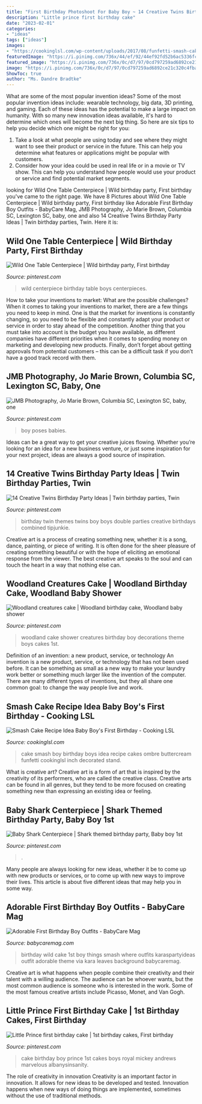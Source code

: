 ```yaml
---
title: "First Birthday Photoshoot For Baby Boy ~ 14 Creative Twins Birthday Party Ideas"
description: "Little prince first birthday cake"
date: "2023-02-01"
categories:
- "ideas"
tags: ["ideas"]
images:
- "https://cookinglsl.com/wp-content/uploads/2017/08/funfetti-smash-cake-baby-boy-2-1.jpg"
featuredImage: "https://i.pinimg.com/736x/44/ef/92/44ef92fd52b6ac5336fcba5dc9022ac6.jpg"
featured_image: "https://i.pinimg.com/736x/0c/d7/97/0cd797259ad6892ce21c320c4fba0d93--baby-boy-poses-one-year-old-baby.jpg"
image: "https://i.pinimg.com/736x/0c/d7/97/0cd797259ad6892ce21c320c4fba0d93--baby-boy-poses-one-year-old-baby.jpg"
ShowToc: true
author: "Ms. Dandre Bradtke"
---
```



What are some of the most popular invention ideas?
Some of the most popular invention ideas include: wearable technology, big data, 3D printing, and gaming. Each of these ideas has the potential to make a large impact on humanity. With so many new innovation ideas available, it's hard to determine which ones will become the next big thing. So here are six tips to help you decide which one might be right for you: 
1) Take a look at what people are using today and see where they might want to see their product or service in the future. This can help you determine what features or applications might be popular with customers. 
2) Consider how your idea could be used in real life or in a movie or TV show. This can help you understand how people would use your product or service and find potential market segments.

	

		
looking for Wild One Table Centerpiece | Wild birthday party, First birthday you've came to the right page. We have 8 Pictures about Wild One Table Centerpiece | Wild birthday party, First birthday like Adorable First Birthday Boy Outfits - BabyCare Mag, JMB Photography, Jo Marie Brown, Columbia SC, Lexington SC, baby, one and also 14 Creative Twins Birthday Party Ideas | Twin birthday parties, Twin. Here it is:
		
    
## Wild One Table Centerpiece | Wild Birthday Party, First Birthday

<img loading=lazy src="https://i.pinimg.com/736x/9f/00/12/9f00120cb72e0da3d8cc693cc427ad67.jpg" onerror="this.onerror=null;this.src='https://tse1.mm.bing.net/th?id=OIP._UOMSyLaoVw_9Eco2yHetQHaJ4&amp;pid=15.1';" alt="Wild One Table Centerpiece | Wild birthday party, First birthday">

_Source: pinterest.com_

>wild centerpiece birthday table boys centerpieces. 

	

How to take your inventions to market: What are the possible challenges?
When it comes to taking your inventions to market, there are a few things you need to keep in mind. One is that the market for inventions is constantly changing, so you need to be flexible and constantly adapt your product or service in order to stay ahead of the competition. Another thing that you must take into account is the budget you have available, as different companies have different priorities when it comes to spending money on marketing and developing new products. Finally, don’t forget about getting approvals from potential customers – this can be a difficult task if you don’t have a good track record with them.

    
## JMB Photography, Jo Marie Brown, Columbia SC, Lexington SC, Baby, One

<img loading=lazy src="https://i.pinimg.com/736x/0c/d7/97/0cd797259ad6892ce21c320c4fba0d93--baby-boy-poses-one-year-old-baby.jpg" onerror="this.onerror=null;this.src='https://tse3.mm.bing.net/th?id=OIP.OpAgbDk0d-vY-LFeagnc2AHaLF&amp;pid=15.1';" alt="JMB Photography, Jo Marie Brown, Columbia SC, Lexington SC, baby, one">

_Source: pinterest.com_

>boy poses babies. 

	

Ideas can be a great way to get your creative juices flowing. Whether you’re looking for an idea for a new business venture, or just some inspiration for your next project, ideas are always a good source of inspiration.

    
## 14 Creative Twins Birthday Party Ideas | Twin Birthday Parties, Twin

<img loading=lazy src="https://i.pinimg.com/736x/e0/f1/58/e0f15894a983f129e7bd929d65fe3ba3--twin-birthday-parties-girl-birthday.jpg" onerror="this.onerror=null;this.src='https://tse3.mm.bing.net/th?id=OIP.12RjchzjaaCXSb46Oqe7SwHaO7&amp;pid=15.1';" alt="14 Creative Twins Birthday Party Ideas | Twin birthday parties, Twin">

_Source: pinterest.com_

>birthday twin themes twins boy boys double parties creative birthdays combined tipjunkie. 

	

Creative art is a process of creating something new, whether it is a song, dance, painting, or piece of writing. It is often done for the sheer pleasure of creating something beautiful or with the hope of eliciting an emotional response from the viewer. The best creative art speaks to the soul and can touch the heart in a way that nothing else can.

    
## Woodland Creatures Cake | Woodland Birthday Cake, Woodland Baby Shower

<img loading=lazy src="https://i.pinimg.com/736x/87/66/ab/8766ab70b5a95df1ea36665ed1177711--woodland-creatures-blues.jpg" onerror="this.onerror=null;this.src='https://tse1.mm.bing.net/th?id=OIP.2BxZ-XRNhDLg0-fpZWuR4AHaJ3&amp;pid=15.1';" alt="Woodland creatures cake | Woodland birthday cake, Woodland baby shower">

_Source: pinterest.com_

>woodland cake shower creatures birthday boy decorations theme boys cakes 1st. 

	

Definition of an invention: a new product, service, or technology
An invention is a new product, service, or technology that has not been used before. It can be something as small as a new way to make your laundry work better or something much larger like the invention of the computer. There are many different types of inventions, but they all share one common goal: to change the way people live and work.

    
## Smash Cake Recipe Idea Baby Boy&#039;s First Birthday - Cooking LSL

<img loading=lazy src="https://cookinglsl.com/wp-content/uploads/2017/08/funfetti-smash-cake-baby-boy-2-1.jpg" onerror="this.onerror=null;this.src='https://tse4.mm.bing.net/th?id=OIP.V5Pm88Ai6-18wV1XJ5urigHaLH&amp;pid=15.1';" alt="Smash Cake Recipe Idea Baby Boy&#039;s First Birthday - Cooking LSL">

_Source: cookinglsl.com_

>cake smash boy birthday boys idea recipe cakes ombre buttercream funfetti cookinglsl inch decorated stand. 

	

What is creative art?
Creative art is a form of art that is inspired by the creativity of its performers, who are called the creative class. Creative arts can be found in all genres, but they tend to be more focused on creating something new than expressing an existing idea or feeling.

    
## Baby Shark Centerpiece | Shark Themed Birthday Party, Baby Boy 1st

<img loading=lazy src="https://i.pinimg.com/736x/44/ef/92/44ef92fd52b6ac5336fcba5dc9022ac6.jpg" onerror="this.onerror=null;this.src='https://tse2.mm.bing.net/th?id=OIP.V59R3vD164ShwyKuhKELCwHaNK&amp;pid=15.1';" alt="Baby Shark Centerpiece | Shark themed birthday party, Baby boy 1st">

_Source: pinterest.com_

>. 

	

Many people are always looking for new ideas, whether it be to come up with new products or services, or to come up with new ways to improve their lives. This article is about five different ideas that may help you in some way.

    
## Adorable First Birthday Boy Outfits - BabyCare Mag

<img loading=lazy src="http://www.babycaremag.com/wp-content/uploads/2018/01/b3693e301ffe57a5664e5448889d4e7e.jpg" onerror="this.onerror=null;this.src='https://tse2.mm.bing.net/th?id=OIP.s8JJgC1h25cf2ojmsg7q7wHaLI&amp;pid=15.1';" alt="Adorable First Birthday Boy Outfits - BabyCare Mag">

_Source: babycaremag.com_

>birthday wild cake 1st boy things smash where outfits karaspartyideas outfit adorable theme via kara leaves background babycaremag. 

	

Creative art is what happens when people combine their creativity and their talent with a willing audience. The audience can be whoever wants, but the most common audience is someone who is interested in the work. Some of the most famous creative artists include Picasso, Monet, and Van Gogh.

    
## Little Prince First Birthday Cake | 1st Birthday Cakes, First Birthday

<img loading=lazy src="https://i.pinimg.com/736x/d9/5c/e0/d95ce0c7cf053812856138d2b9cf7e2a--prince-cakes-prince-cake-ideas.jpg" onerror="this.onerror=null;this.src='https://tse3.mm.bing.net/th?id=OIP.t06DvkKBf2i6T6M4x1SEmgHaJ3&amp;pid=15.1';" alt="Little Prince first birthday cake | 1st birthday cakes, First birthday">

_Source: pinterest.com_

>cake birthday boy prince 1st cakes boys royal mickey andrews marvelous albanysinsanity. 

	

The role of creativity in innovation
Creativity is an important factor in innovation. It allows for new ideas to be developed and tested. Innovation happens when new ways of doing things are implemented, sometimes without the use of traditional methods.

